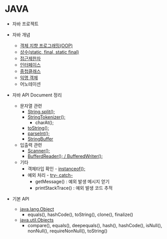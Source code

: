 # JAVA

- 자바 프로젝트
    
- 자바 개념
    - [객체 지향 프로그래밍(OOP)](https://github.com/Jserim420/java/blob/main/Java-study/OOP.md)
    - [상수(static, final, static final)](https://github.com/Jserim420/java/blob/main/Java-study/static.md)
    - [접근제한자](https://github.com/Jserim420/java/blob/main/Java-study/AccessModifier.md)
    - [인터페이스](https://github.com/Jserim420/java/blob/main/Java-study/interface.md)
    - [중첩클래스](https://github.com/Jserim420/java/blob/main/Java-study/Nested%20Class.md)
    - [익명 객체](https://github.com/Jserim420/java/blob/main/Java-study/anonymous.md)
    - 어노테이션

- 자바 API Document 정리
    - 문자열 관련
        - [String.split();](https://github.com/Jserim420/java/blob/main/split.md)
        - [StringTokenizer();](https://github.com/Jserim420/java/blob/main/stringTokenizer.md)
            - charAt();
        - [toString();](https://github.com/Jserim420/java/blob/main/Class%20Object/toString.md)
        - [parseInt();](https://github.com/Jserim420/java/blob/main/parseInt.md)
        - [StringBuffer](https://github.com/Jserim420/java/blob/main/stringBuffer.md)
    - 입출력 관련
        - [Scanner();](https://github.com/Jserim420/java/blob/main/Scanner.md)
        - [BufferdReader(); / BufferedWriter();](https://github.com/Jserim420/java/blob/main/bufferd_IO.md)
    - 기타
        - 객체타입 확인 - [instanceof();](https://github.com/Jserim420/java/blob/main/instanceof.md)
        - 예외 처리 - [try- catch-](https://github.com/Jserim420/java/blob/main/try-catch.md)
            - getMessage() : 예외 발생 메시지 얻기
            - printStackTrace() : 예외 발생 코드 추적

- 기본 API
    - [java.lang.Object](https://github.com/Jserim420/java/tree/main/Class%20Object)
        - equals(), hashCode(), toString(), clone(), finalize()
    - [java.util.Objects](https://github.com/Jserim420/java/tree/main/Class%20Objects)
        - compare(), equals(), deepequals(), hash(), hashCode(), isNull(), nonNull(), requireNonNull(), toString()
            
